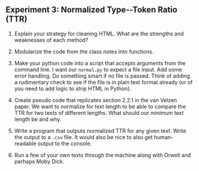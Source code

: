 ## Experiment 3: Normalized Type--Token Ratio (TTR)

1. Explain your strategy for cleaning HTML. What are the strengths and
weaknesses of each method?

2. Modularize the code from the class notes into functions.

3. Make your python code into a script that accepts arguments from the command
line. I want our `normal.py` to expect a file input. Add some error handling.
Do something smart if no file is passed. Think of adding a rudimentary check
to see if the file is in plain text format already (or of you need to add
logic to strip HTML in Python).

4. Create pseudo code that replicates section 2.2.1 in the van Velzen paper.
We want to normalize for text length to be able to compare the TTR for two
texts of different lengths. What should our minimum text length be and why.

5. Write a program that outputs normalized TTR for any given text. Write the
output to a `.csv` file. It would also be nice to also get human-readable output to the console.

6. Run a few of your own texts through the machine along with Orwell and perhaps Moby Dick.

